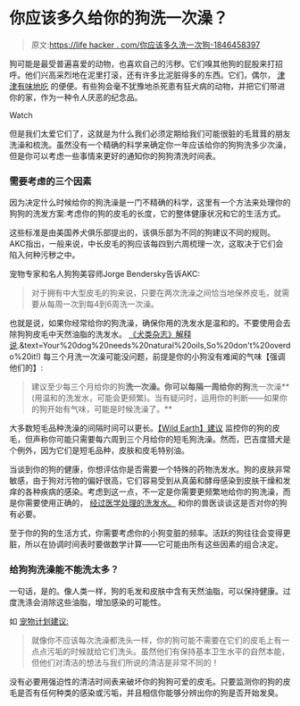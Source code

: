 # 你应该多久给你的狗洗一次澡？

> 原文:[https://life hacker . com/你应该多久洗一次狗-1846458397](https://lifehacker.com/how-often-should-you-wash-your-dog-1846458397)

狗可能是最受普遍喜爱的动物，也喜欢自己的污秽。它们嗅其他狗的屁股来打招呼。他们兴高采烈地在泥里打滚，还有许多比泥脏得多的东西。它们，偶尔， [津津有味地吃](https://www.hudsonanimalhospitalnyc.com/services/dogs/blog/why-do-dogs-eat-poop) 的便便。有些狗会毫不犹豫地杀死患有狂犬病的动物，并把它们带进你的家，作为一种令人厌恶的纪念品。

Watch

但是我们太爱它们了，这就是为什么我们必须定期给我们可能很脏的毛茸茸的朋友洗澡和梳洗。虽然没有一个精确的科学来确定你一年应该给你的狗狗洗多少次澡，但是你可以考虑一些事情来更好的通知你的狗狗清洗时间表。

### 需要考虑的三个因素

因为决定什么时候给你的狗洗澡是一门不精确的科学，这里有一个方法来处理你的狗狗的洗发方案:考虑你的狗的皮毛的长度，它的整体健康状况和它的生活方式。

这些标准是由美国养犬俱乐部提出的，该俱乐部为不同的狗建议不同的规则。AKC指出，一般来说，中长皮毛的狗应该每四到六周梳理一次，这取决于它们会陷入何种污秽之中。

宠物专家和名人狗狗美容师Jorge Bendersky告诉AKC:

> 对于拥有中大型皮毛的狗来说，只要在两次洗澡之间恰当地保养皮毛，就需要从每周一次到每4到6周洗一次澡。

也就是说，如果你经常给你的狗洗澡，确保你用的洗发水是温和的。不要使用会去除狗狗皮毛中天然油脂的洗发水。 [《犬类杂志》解释说](https://www.caninejournal.com/how-often-to-bathe-a-dog/#:~:text=You%20can%20wash%20your%20dog,could%20be%20even%20more%20frequent).&text=Your%20dog%20needs%20natural%20oils,So%20don't%20overdo%20it!) 每三个月洗一次澡可能没问题，前提是你的小狗没有难闻的气味【强调他们的】:

> 建议至少每三个月给你的狗**洗一次澡。你可以每隔一周给你的狗**洗一次澡**(用温和的洗发水，可能会更频繁)。当有疑问时，运用你的判断——如果你的狗开始有气味，可能是时候洗澡了。**

大多数短毛品种洗澡的间隔时间可以更长。[【Wild Earth】建议](https://wildearth.com/blogs/dog-knowledge/how-often-should-you-wash-your-dog#.YEqO2JNKjPg) 监控你的狗的皮毛，但声称你可能只需要每六周到三个月给你的短毛狗洗澡。然而，巴吉度猎犬是个例外，因为它们是短毛品种，皮肤和皮毛特别油。

当谈到你的狗的健康，你想评估你是否需要一个特殊的药物洗发水。狗的皮肤非常敏感，由于狗对污物的偏好很高，它们容易受到从真菌和酵母感染到皮肤干燥和发痒的各种疾病的感染。考虑到这一点，不一定是你需要更频繁地给你的狗洗澡，而是你需要使用正确的， [经过医学处理的洗发水。](https://www.businessinsider.com/best-medicated-shampoo-for-dogs) 和你的兽医谈谈这是否对你的狗有必要。

至于你的狗的生活方式，你需要考虑你的小狗变脏的频率。活跃的狗往往会变得更脏，所以在协调时间表时要做数学计算——它可能由所有这些因素的组合决定。

### 给狗狗洗澡能不能洗太多？

一句话，是的。像人类一样，狗的毛发和皮肤中含有天然油脂，可以保持健康。过度洗涤会消除这些油脂，增加感染的可能性。

如 [宠物计划建议:](https://www.petplan.co.uk/pet-information/blog/how-to-bathe-a-dog/#:~:text=While%20there%20is%20no%20exact,re%20not%20overcleaning%20your%20dog.)

> 就像你不应该每次洗澡都洗头一样，你的狗可能不需要在它们的皮毛上有一点点污垢的时候就给它们洗头。虽然他们有保持基本卫生水平的自然本能，但他们对清洁的想法与我们所说的清洁是非常不同的！

没有必要用强迫性的清洁时间表来破坏你的狗狗可爱的皮毛。只要监测你的狗的皮毛是否有任何种类的感染或污垢，并且相信你能够分辨出你的狗是否开始发臭。